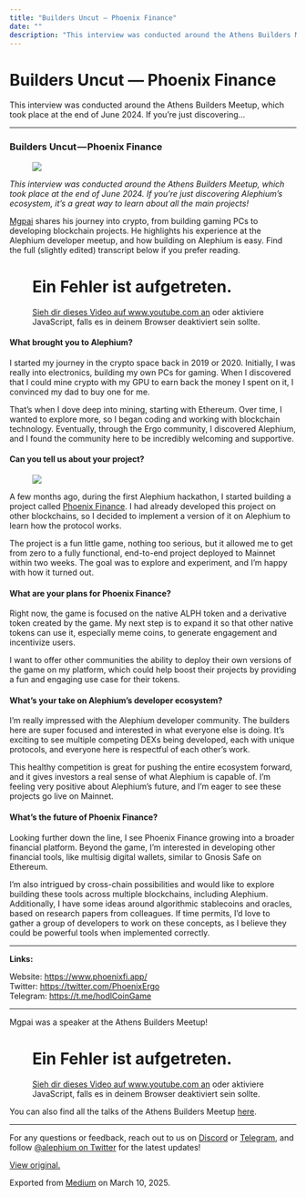 ```yaml
---
title: "Builders Uncut — Phoenix Finance"
date: ""
description: "This interview was conducted around the Athens Builders Meetup, which took place at the end of June 2024. If you’re just discovering…"
---
```


<div>

# Builders Uncut — Phoenix Finance

</div>

<div class="section p-summary" field="subtitle">

This interview was conducted around the Athens Builders Meetup, which took place at the end of June 2024. If you’re just discovering…

</div>

<div class="section e-content" field="body">

<div id="8360" class="section section section--body section--first">

<div class="section-divider">

------------------------------------------------------------------------

</div>

<div class="section-content">

<div class="section-inner sectionLayout--insetColumn">

### Builders Uncut — Phoenix Finance

<figure id="532b" class="graf graf--figure graf-after--h3">
<img src="https://cdn-images-1.medium.com/max/800/1*N3spZm23xrMX99o728NcIQ.png" class="graf-image" data-image-id="1*N3spZm23xrMX99o728NcIQ.png" data-width="1921" data-height="1081" />
</figure>

*This interview was conducted around the Athens Builders Meetup, which took place at the end of June 2024. If you’re just discovering Alephium’s ecosystem, it’s a great way to learn about all the main projects!*

<a href="https://x.com/shishirpai" class="markup--anchor markup--p-anchor" data-href="https://x.com/shishirpai" rel="noopener" target="_blank">Mgpai</a> shares his journey into crypto, from building gaming PCs to developing blockchain projects. He highlights his experience at the Alephium developer meetup, and how building on Alephium is easy. Find the full (slightly edited) transcript below if you prefer reading.

<figure id="3850" class="graf graf--figure graf--iframe graf-after--p">
<div class="iframe">
<div id="player">

</div>
<div class="player-unavailable">
<h1 id="ein-fehler-ist-aufgetreten." class="message">Ein Fehler ist aufgetreten.</h1>
<div class="submessage">
<a href="https://www.youtube.com/watch?v=1TUzuEMt2VM" target="_blank">Sieh dir dieses Video auf www.youtube.com an</a> oder aktiviere JavaScript, falls es in deinem Browser deaktiviert sein sollte.
</div>
</div>
</div>
</figure>

#### What brought you to Alephium?

I started my journey in the crypto space back in 2019 or 2020. Initially, I was really into electronics, building my own PCs for gaming. When I discovered that I could mine crypto with my GPU to earn back the money I spent on it, I convinced my dad to buy one for me.

That’s when I dove deep into mining, starting with Ethereum. Over time, I wanted to explore more, so I began coding and working with blockchain technology. Eventually, through the Ergo community, I discovered Alephium, and I found the community here to be incredibly welcoming and supportive.

#### Can you tell us about your project?

<figure id="dbe7" class="graf graf--figure graf-after--h4">
<img src="https://cdn-images-1.medium.com/max/800/1*XzXvoP36hbu_Um_PyM7rnA.png" class="graf-image" data-image-id="1*XzXvoP36hbu_Um_PyM7rnA.png" data-width="1909" data-height="981" />
</figure>

A few months ago, during the first Alephium hackathon, I started building a project called <a href="https://www.phoenixfi.app/" class="markup--anchor markup--p-anchor" data-href="https://www.phoenixfi.app/" rel="noopener" target="_blank">Phoenix Finance</a>. I had already developed this project on other blockchains, so I decided to implement a version of it on Alephium to learn how the protocol works.

The project is a fun little game, nothing too serious, but it allowed me to get from zero to a fully functional, end-to-end project deployed to Mainnet within two weeks. The goal was to explore and experiment, and I’m happy with how it turned out.

#### What are your plans for Phoenix Finance?

Right now, the game is focused on the native ALPH token and a derivative token created by the game. My next step is to expand it so that other native tokens can use it, especially meme coins, to generate engagement and incentivize users.

I want to offer other communities the ability to deploy their own versions of the game on my platform, which could help boost their projects by providing a fun and engaging use case for their tokens.

#### What’s your take on Alephium’s developer ecosystem?

I’m really impressed with the Alephium developer community. The builders here are super focused and interested in what everyone else is doing. It’s exciting to see multiple competing DEXs being developed, each with unique protocols, and everyone here is respectful of each other’s work.

This healthy competition is great for pushing the entire ecosystem forward, and it gives investors a real sense of what Alephium is capable of. I’m feeling very positive about Alephium’s future, and I’m eager to see these projects go live on Mainnet.

#### What’s the future of Phoenix Finance?

Looking further down the line, I see Phoenix Finance growing into a broader financial platform. Beyond the game, I’m interested in developing other financial tools, like multisig digital wallets, similar to Gnosis Safe on Ethereum.

I’m also intrigued by cross-chain possibilities and would like to explore building these tools across multiple blockchains, including Alephium. Additionally, I have some ideas around algorithmic stablecoins and oracles, based on research papers from colleagues. If time permits, I’d love to gather a group of developers to work on these concepts, as I believe they could be powerful tools when implemented correctly.

</div>

</div>

</div>

<div id="72c5" class="section section section--body">

<div class="section-divider">

------------------------------------------------------------------------

</div>

<div class="section-content">

<div class="section-inner sectionLayout--insetColumn">

**Links:**

Website: <a href="https://www.phoenixfi.app/" class="markup--anchor markup--p-anchor" data-href="https://www.phoenixfi.app/" rel="nofollow noopener" target="_blank">https://www.phoenixfi.app/</a>  
Twitter: <a href="https://twitter.com/PhoenixErgo" class="markup--anchor markup--p-anchor" data-href="https://twitter.com/PhoenixErgo" rel="nofollow noopener" target="_blank">https://twitter.com/PhoenixErgo</a>  
Telegram: <a href="https://t.me/hodlCoinGame" class="markup--anchor markup--p-anchor" data-href="https://t.me/hodlCoinGame" rel="nofollow noopener" target="_blank">https://t.me/hodlCoinGame</a>

</div>

</div>

</div>

<div id="8119" class="section section section--body">

<div class="section-divider">

------------------------------------------------------------------------

</div>

<div class="section-content">

<div class="section-inner sectionLayout--insetColumn">

Mgpai was a speaker at the Athens Builders Meetup!

<figure id="ae13" class="graf graf--figure graf--iframe graf-after--p">
<div class="iframe">
<div id="player">

</div>
<div class="player-unavailable">
<h1 id="ein-fehler-ist-aufgetreten." class="message">Ein Fehler ist aufgetreten.</h1>
<div class="submessage">
<a href="https://www.youtube.com/watch?v=jhzjXJjMDSk" target="_blank">Sieh dir dieses Video auf www.youtube.com an</a> oder aktiviere JavaScript, falls es in deinem Browser deaktiviert sein sollte.
</div>
</div>
</div>
</figure>

You can also find all the talks of the Athens Builders Meetup <a href="https://medium.com/@alephium/all-the-athens-meetup-presentations-f419195640ce" class="markup--anchor markup--p-anchor" data-href="https://medium.com/@alephium/all-the-athens-meetup-presentations-f419195640ce" rel="noopener" target="_blank">here</a>.

</div>

</div>

</div>

<div id="2d1a" class="section section section--body section--last">

<div class="section-divider">

------------------------------------------------------------------------

</div>

<div class="section-content">

<div class="section-inner sectionLayout--insetColumn">

For any questions or feedback, reach out to us on <a href="http://alephium.org/discord" class="markup--anchor markup--p-anchor" data-href="http://alephium.org/discord" rel="noopener ugc nofollow noopener" target="_blank">Discord</a> or <a href="https://t.me/alephiumgroup" class="markup--anchor markup--p-anchor" data-href="https://t.me/alephiumgroup" rel="noopener ugc nofollow noopener" target="_blank">Telegram</a>, and follow <a href="https://x.com/alephium" class="markup--anchor markup--p-anchor" data-href="https://x.com/alephium" rel="noopener ugc nofollow noopener" target="_blank">@alephium on Twitter</a> for the latest updates!

  

</div>

</div>

</div>

</div>

[View original.](https://medium.com/p/98744dd31eb5)

Exported from [Medium](https://medium.com) on March 10, 2025.
